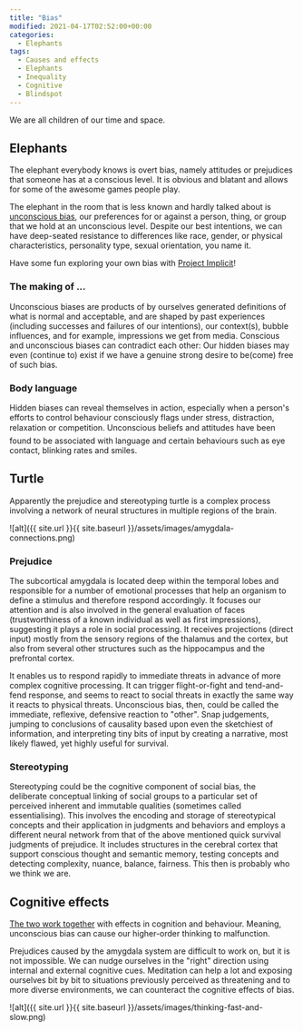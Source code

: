 ```yaml
---
title: "Bias"
modified: 2021-04-17T02:52:00+00:00
categories:
  - Elephants
tags:
  - Causes and effects
  - Elephants
  - Inequality
  - Cognitive
  - Blindspot
---
```


We are all children of our time and space. 

## Elephants

The elephant everybody knows is overt bias, namely attitudes or prejudices that someone has at a conscious level. It is obvious and blatant and allows for some of the awesome games people play. 

The elephant in the room that is less known and hardly talked about is [unconscious bias](https://www.psychologytoday.com/us/blog/the-media-psychology-effect/201604/mris-reveal-unconscious-bias-in-the-brain), our preferences for or against a person, thing, or group that we hold at an unconscious level. Despite our best intentions, we can have deep-seated resistance to differences like race, gender, or physical characteristics, personality type, sexual orientation, you name it.

Have some fun exploring your own bias with [Project Implicit](https://implicit.harvard.edu/implicit/)!

### The making of ...

Unconscious biases are products of by ourselves generated definitions of what is normal and acceptable, and are shaped by past experiences (including successes and failures of our intentions), our context(s), bubble influences,  and for example, impressions we get from media. Conscious and unconscious biases can contradict each other: Our hidden biases may even (continue to) exist if we have a genuine strong desire to be(come) free of such bias.

### Body language

Hidden biases can reveal themselves in action, especially when a person's efforts to control behaviour consciously flags under stress, distraction, relaxation or competition. Unconscious beliefs and attitudes have been found to be associated with language and certain behaviours such as eye contact, blinking rates and smiles.

## Turtle
Apparently the prejudice and stereotyping turtle is a complex process involving a network of neural structures in multiple regions of the brain. 

![alt]({{ site.url }}{{ site.baseurl }}/assets/images/amygdala-connections.png)

### Prejudice
The subcortical amygdala is located deep within the temporal lobes and responsible for a number of emotional processes that help an organism to define a stimulus and therefore respond accordingly. It focuses our attention and is also involved in the general evaluation of faces (trustworthiness of a known individual as well as first impressions), suggesting it plays a role in social processing. It receives projections (direct input) mostly from the sensory regions of the thalamus and the cortex, but also from several other structures such as the hippocampus and the prefrontal cortex. 

It enables us to respond rapidly to immediate threats in advance of more complex cognitive processing. It can trigger  flight-or-fight and tend-and-fend response, and seems to react to social threats in exactly the same way it reacts to physical threats. Unconscious bias, then, could be called the immediate, reflexive, defensive reaction to "other". Snap judgements, jumping to conclusions of causality based upon even the sketchiest of information, and interpreting tiny bits of input by creating a narrative, most likely flawed, yet highly useful for survival.

### Stereotyping 
Stereotyping could be the cognitive component of social bias, the deliberate conceptual linking of social groups to a particular set of perceived inherent and immutable qualities (sometimes called essentialising). This involves the encoding and storage of stereotypical concepts and their application in judgments and behaviors and employs a different neural network from that of the above mentioned quick survival judgments of prejudice. It includes structures in the cerebral cortex that support conscious thought and semantic memory, testing concepts and detecting complexity, nuance, balance, fairness. This then is probably who we think we are.

## Cognitive effects

[The two work together](https://us.macmillan.com/books/9780374533557) with effects in cognition and behaviour. Meaning, unconscious bias can cause our higher-order thinking to malfunction. 

Prejudices caused by the amygdala system are difficult to work on, but it is not impossible. We can nudge ourselves in the "right" direction using internal and external cognitive cues. Meditation can help a lot and exposing ourselves bit by bit to situations previously perceived as threatening and to more diverse environments, we can counteract the cognitive effects of bias.

![alt]({{ site.url }}{{ site.baseurl }}/assets/images/thinking-fast-and-slow.png)



